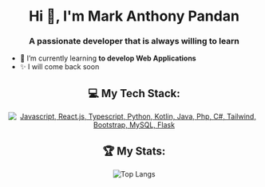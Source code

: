 <h1 align="center">Hi 👋, I'm Mark Anthony Pandan</h1>
<h3 align="center">A passionate developer that is always willing to learn</h3>

- 🌱 I’m currently learning **to develop Web Applications**
- ✨ I will come back soon

<div align="center">

## 💻 My Tech Stack:

[![Javascript, React.js, Typescript, Python, Kotlin, Java, Php, C#, Tailwind, Bootstrap, MySQL, Flask](https://skillicons.dev/icons?i=ts,react,js,py,kotlin,java,php,cs,tailwind,bootstrap,mysql,flask)](https://skillicons.dev)

## 🏆 My Stats:

![Top Langs](https://github-readme-stats.vercel.app/api/top-langs/?username=markpandan&langs_count=5&layout=donut&theme=dracula)

</div>


